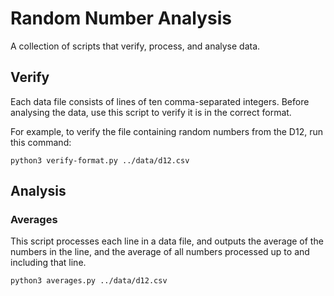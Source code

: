 # Random Number Analysis

A collection of scripts that verify, process, and analyse data. 

## Verify

Each data file consists of lines of ten comma-separated integers. Before analysing the data, use this script to verify it is in the correct format.

For example, to verify the file containing random numbers from the D12, run this command:

```python3 verify-format.py ../data/d12.csv```

## Analysis

### Averages

This script processes each line in a data file, and outputs the average of the numbers in the line, and the average of all numbers processed up to and including that line.

```python3 averages.py ../data/d12.csv```
